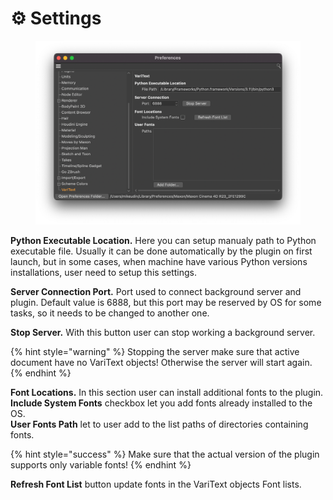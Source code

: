 # ⚙ Settings

<figure><img src="../.gitbook/assets/VariText Settings.png" alt=""><figcaption></figcaption></figure>

**Python Executable Location.** Here you can setup manualy path to Python executable file. Usually it can be done automatically by the plugin on first launch, but in some cases, when machine have various Python versions installations, user need to setup this settings.

**Server Connection Port.** Port used to connect background server and plugin. Default value is 6888, but this port may be reserved by OS for some tasks, so it needs to be changed to another one.

**Stop Server.** With this button user can stop working a background server.

{% hint style="warning" %}
Stopping the server make sure that active document have no VariText objects! Otherwise the server will start again.
{% endhint %}

**Font Locations.** In this section user can install additional fonts to the plugin.\
**Include System Fonts** checkbox let you add fonts already installed to the OS.\
**User Fonts Path** let to user add to the list paths of directories containing fonts.

{% hint style="success" %}
Make sure that the actual version of the plugin supports only variable fonts!
{% endhint %}

**Refresh Font List** button update fonts in the VariText objects Font lists.
